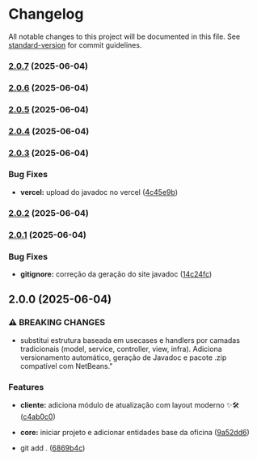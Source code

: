# Changelog

All notable changes to this project will be documented in this file. See [standard-version](https://github.com/conventional-changelog/standard-version) for commit guidelines.

### [2.0.7](https://github.com/4snt/MecanicaBase/compare/v2.0.6...v2.0.7) (2025-06-04)

### [2.0.6](https://github.com/4snt/MecanicaBase/compare/v2.0.5...v2.0.6) (2025-06-04)

### [2.0.5](https://github.com/4snt/MecanicaBase/compare/v2.0.4...v2.0.5) (2025-06-04)

### [2.0.4](https://github.com/4snt/MecanicaBase/compare/v2.0.3...v2.0.4) (2025-06-04)

### [2.0.3](https://github.com/4snt/MecanicaBase/compare/v2.0.2...v2.0.3) (2025-06-04)


### Bug Fixes

* **vercel:** upload do javadoc no vercel ([4c45e9b](https://github.com/4snt/MecanicaBase/commit/4c45e9bc11c3f5640aaefc5a9c5f017abf3b55e1))

### [2.0.2](https://github.com/4snt/MecanicaBase/compare/v2.0.1...v2.0.2) (2025-06-04)

### [2.0.1](https://github.com/4snt/MecanicaBase/compare/v2.0.0...v2.0.1) (2025-06-04)


### Bug Fixes

* **gitignore:** correção da geração do site javadoc ([14c24fc](https://github.com/4snt/MecanicaBase/commit/14c24fca34685a65481b58312a72b60483cd96bb))

## 2.0.0 (2025-06-04)


### ⚠ BREAKING CHANGES

* substitui estrutura baseada em usecases e handlers por camadas tradicionais (model, service, controller, view, infra). Adiciona versionamento automático, geração de Javadoc e pacote .zip compatível com NetBeans."

### Features

* **cliente:** adiciona módulo de atualização com layout moderno ✨🛠️ ([c4ab0c0](https://github.com/4snt/MecanicaBase/commit/c4ab0c079d109446891125705c7e56813f8ea5d6))
* **core:** iniciar projeto e adicionar entidades base da oficina ([9a52dd6](https://github.com/4snt/MecanicaBase/commit/9a52dd661e534d20f6d4e6d664115c20d36de8cb))


* git add . ([6869b4c](https://github.com/4snt/MecanicaBase/commit/6869b4ccd7e18634bb3b316d5b868feea79a1700))
